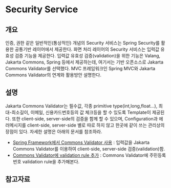 # Security Service

## 개요

인증, 권한 같은 일반적인(통상적인) 개념의 Security 서비스는 Spring Security를 활용한 공통기반 레이어에서 제공한다.
화면 처리 레이어의 Security 서비스는 입력값 유효성 검증 기능을 제공한다.
입력값 유효성 검증(validation)을 위한 기능은 Valang, Jakarta Commons, Spring 등에서 제공하는데, 여기서는 기반 오픈소스로 Jakarta Commons Validator를 선택했다.
MVC 프레임워크인 Spring MVC와 Jakarta Commons Validator의 연계와 활용방안 설명한다.

## 설명

Jakarta Commons Validator는 필수값, 각종 primitive type(int,long,float…), 최대-최소길이, 이메일, 신용카드번호등의 값 체크등을 할 수 있도록 Template이 제공된다.
또한 client-side, server-side의 검증을 함께 할 수 있으며,
Configuration과 에러메시지를 client-side, server-side 별로 따로 하지 않고 한곳에 같이 쓰는 관리상의 장점이 있다.
자세한 설명은 아래의 문서를 참조하라.

- [Spring Framework에서 Commons Validator 사용](https://www.egovframe.go.kr/wiki/doku.php?id=egovframework:rte3.9:ptl:security:jakarta_commons_validator) : 입력값을 Jakarta Commons Validator를 이용하여 client-side, server-side 검증(validation)함.
- [Commons Validator에 validation rule 추가](https://www.egovframe.go.kr/wiki/doku.php?id=egovframework:rte3.9:ptl:validation:add_rules_in_commons_validator) : Commons Validator에 주민등록번호 validation rule을 추가해본다.

## 참고자료


